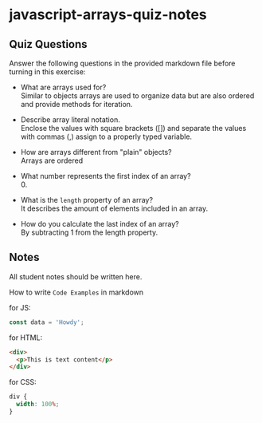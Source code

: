 # javascript-arrays-quiz-notes

## Quiz Questions

Answer the following questions in the provided markdown file before turning in this exercise:

- What are arrays used for?<br/>
  Similar to objects arrays are used to organize data but are also ordered and provide methods for iteration.<br/>

- Describe array literal notation.<br/>
  Enclose the values with square brackets ([]) and separate the values with commas (,) assign to a properly typed variable.<br/>

- How are arrays different from "plain" objects?<br/>
  Arrays are ordered<br/>

- What number represents the first index of an array?<br/> 0.<br/>

- What is the `length` property of an array?<br/>
  It describes the amount of elements included in an array.<br/>

- How do you calculate the last index of an array?<br/>
  By subtracting 1 from the length property.<br/>

## Notes

All student notes should be written here.

How to write `Code Examples` in markdown

for JS:

```javascript
const data = 'Howdy';
```

for HTML:

```html
<div>
  <p>This is text content</p>
</div>
```

for CSS:

```css
div {
  width: 100%;
}
```
